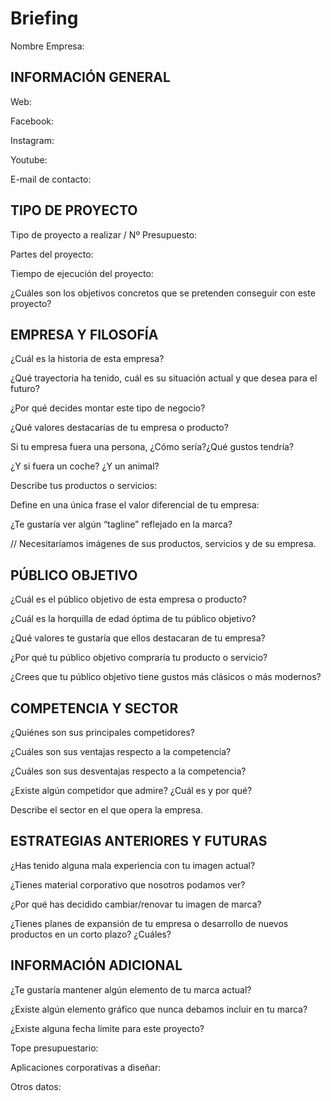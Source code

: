 # Briefing

Nombre Empresa:


## INFORMACIÓN GENERAL

Web:

Facebook:

Instagram:

Youtube:

E-mail de contacto:

## TIPO DE PROYECTO

Tipo de proyecto a realizar / Nº Presupuesto:

Partes del proyecto:

Tiempo de ejecución del proyecto:

¿Cuáles son los objetivos concretos que se pretenden conseguir con este proyecto?


## EMPRESA Y FILOSOFÍA

¿Cuál es la historia de esta empresa?

¿Qué trayectoria ha tenido, cuál es su situación actual y que desea para el futuro?

¿Por qué decides montar este tipo de negocio?

¿Qué valores destacarías de tu empresa o producto?

Si tu empresa fuera una persona, ¿Cómo sería?¿Qué gustos tendría?

¿Y si fuera un coche? ¿Y un animal?

Describe tus productos o servicios:

Define en una única frase el valor diferencial de tu empresa:

¿Te gustaría ver algún “tagline” reflejado en la marca?

// Necesitaríamos imágenes de sus productos, servicios y de su empresa.


## PÚBLICO OBJETIVO

¿Cuál es el público objetivo de esta empresa o producto?

¿Cuál es la horquilla de edad óptima de tu público objetivo?

¿Qué valores te gustaría que ellos destacaran de tu empresa?

¿Por qué tu público objetivo compraría tu producto o servicio?

¿Crees que tu público objetivo tiene gustos más clásicos o más modernos?


## COMPETENCIA Y SECTOR

¿Quiénes son sus principales competidores?

¿Cuáles son sus ventajas respecto a la competencia?

¿Cuáles son sus desventajas respecto a la competencia?

¿Existe algún competidor que admire? ¿Cuál es y por qué?

Describe el sector en el que opera la empresa.


## ESTRATEGIAS ANTERIORES Y FUTURAS

¿Has tenido alguna mala experiencia con tu imagen actual?

¿Tienes material corporativo que nosotros podamos ver?

¿Por qué has decidido cambiar/renovar tu imagen de marca?

¿Tienes planes de expansión de tu empresa o desarrollo de nuevos productos en un corto plazo? ¿Cuáles?


## INFORMACIÓN ADICIONAL

¿Te gustaría mantener algún elemento de tu marca actual?

¿Existe algún elemento gráfico que nunca debamos incluir en tu marca?

¿Existe alguna fecha límite para este proyecto?

Tope presupuestario:

Aplicaciones corporativas a diseñar:

Otros datos:
